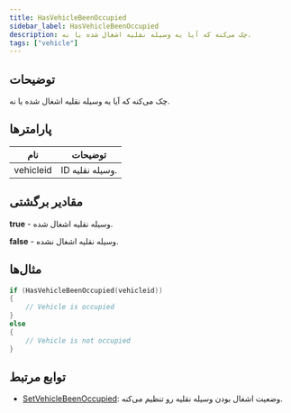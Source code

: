 ```yaml
---
title: HasVehicleBeenOccupied
sidebar_label: HasVehicleBeenOccupied
description: چک می‌کنه که آیا یه وسیله نقلیه اشغال شده یا نه.
tags: ["vehicle"]
---
```


<VersionWarn version='omp v1.1.0.2612' />

## توضیحات

چک می‌کنه که آیا یه وسیله نقلیه اشغال شده یا نه.

## پارامترها

| نام       | توضیحات                |
|-----------|------------------------|
| vehicleid | ID وسیله نقلیه.        |

## مقادیر برگشتی

**true** - وسیله نقلیه اشغال شده.

**false** - وسیله نقلیه اشغال نشده.

## مثال‌ها

```c
if (HasVehicleBeenOccupied(vehicleid))
{
    // Vehicle is occupied
}
else
{
    // Vehicle is not occupied
}
```

## توابع مرتبط

- [SetVehicleBeenOccupied](SetVehicleBeenOccupied): وضعیت اشغال بودن وسیله نقلیه رو تنظیم می‌کنه.